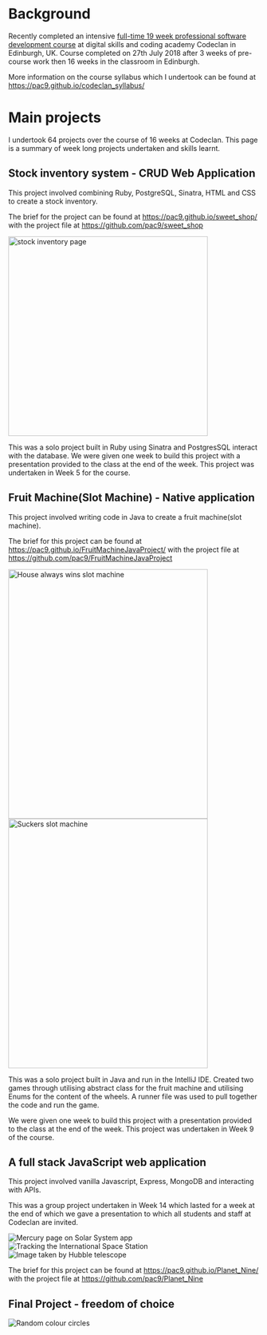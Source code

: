 # Background 
Recently completed an intensive [full-time 19 week professional software development course](https://codeclan.com/courses/16-week-course/) at digital skills and coding academy Codeclan in Edinburgh, UK. Course completed on 27th July 2018 after 3 weeks of pre-course work then 16 weeks in the classroom in Edinburgh. 

More information on the course syllabus which I undertook can be found  at https://pac9.github.io/codeclan_syllabus/

# Main projects

I undertook 64 projects over the course of 16 weeks at Codeclan. This page is a summary of week long projects undertaken and skills learnt.

## Stock inventory system - CRUD Web Application

This project involved combining Ruby, PostgreSQL, Sinatra, HTML and CSS to create a stock inventory. 

The brief for the project can be found at https://pac9.github.io/sweet_shop/ with the project file at https://github.com/pac9/sweet_shop

<img src ="https://pac9.github.io/SweetsLikeChocolate.png" alt="stock inventory page" height= "400">
 
This was a solo project built in Ruby using Sinatra and PostgresSQL interact with the database. We were given one week to build this project with a presentation provided to the class at the end of the week. This project was undertaken in Week 5 for the course. 

## Fruit Machine(Slot Machine) - Native application

This project involved writing code in Java to create a fruit machine(slot machine). 

The brief for this project can be found at https://pac9.github.io/FruitMachineJavaProject/ with the project file at https://github.com/pac9/FruitMachineJavaProject

<img src ="https://pac9.github.io/FruitMachineHouseWins.png" alt="House always wins slot machine" height="500" width="400"> <img src ="https://pac9.github.io/FruitMachineSuckers.png" alt="Suckers slot machine" height="500" width="400">

This was a solo project built in Java and run in the IntelliJ IDE. Created two games through utilising abstract class for the fruit machine and utilising Enums for the content of the wheels. A runner file was used to pull together the code and run the game.  

We were given one week to build this project with a presentation provided to the class at the end of the week. This project was undertaken in Week 9 of the course.

## A full stack JavaScript web application

This project involved vanilla Javascript, Express, MongoDB and interacting with APIs.

This was a group project undertaken in Week 14 which lasted for a week at the end of which we gave a presentation to which all students and staff at Codeclan are invited.

<img src="https://pac9.github.io/SolarSystemMercuryhome.png" alt="Mercury page on Solar System app">

<img src="https://pac9.github.io/ISStracker.png" alt="Tracking the International Space Station">

<img src="https://pac9.github.io/hubblepage.png" alt="Image taken by Hubble telescope">

The brief for this project can be found at https://pac9.github.io/Planet_Nine/ with the project file at https://github.com/pac9/Planet_Nine


## Final Project - freedom of choice

<img src="https://pac9.github.io/randomcircles.jpg" alt="Random colour circles">
